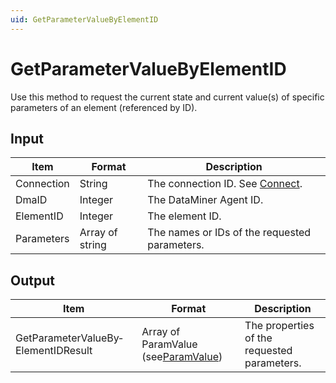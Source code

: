```yaml
---
uid: GetParameterValueByElementID
---
```


# GetParameterValueByElementID

Use this method to request the current state and current value(s) of specific parameters of an element (referenced by ID).

## Input

| Item       | Format          | Description                                   |
|------------|-----------------|-----------------------------------------------|
| Connection | String          | The connection ID. See [Connect](xref:Connect). |
| DmaID      | Integer         | The DataMiner Agent ID.                       |
| ElementID  | Integer         | The element ID.                               |
| Parameters | Array of string | The names or IDs of the requested parameters. |

## Output

| Item                                | Format                                                                        | Description                                 |
|-------------------------------------|-------------------------------------------------------------------------------|---------------------------------------------|
| GetParameterValueBy­ElementIDResult | Array of ParamValue (see[ParamValue](xref:ParamValue)) | The properties of the requested parameters. |

